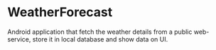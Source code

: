 # WeatherForecast
Android application that fetch the weather details from a public web-service, store it in local database and show data on UI. 
